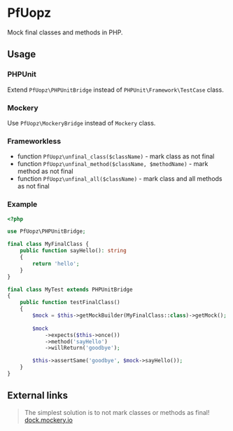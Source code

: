 # PfUopz

Mock final classes and methods in PHP.

## Usage

### PHPUnit

Extend `PfUopz\PHPUnitBridge` instead of `PHPUnit\Framework\TestCase` class.

### Mockery

Use `PfUopz\MockeryBridge` instead of `Mockery` class.

### Frameworkless

* function `PfUopz\unfinal_class($className)` - mark class as not final
* function `PfUopz\unfinal_method($className, $methodName)` - mark method as not final
* function `PfUopz\unfinal_all($className)` - mark class and all methods as not final

### Example

```php
<?php

use PfUopz\PHPUnitBridge;

final class MyFinalClass {
    public function sayHello(): string
    {
        return 'hello';
    }
}

final class MyTest extends PHPUnitBridge
{
    public function testFinalClass()
    {
        $mock = $this->getMockBuilder(MyFinalClass::class)->getMock();
        
        $mock
            ->expects($this->once())
            ->method('sayHello')
            ->willReturn('goodbye');

        $this->assertSame('goodbye', $mock->sayHello());
    }
}
```

## External links

> The simplest solution is to not mark classes or methods as final!
[dock.mockery.io](http://docs.mockery.io/en/latest/reference/final_methods_classes.html)
